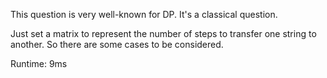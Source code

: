 This question is very well-known for DP. It's a classical question.

Just set a matrix to represent the number of steps to transfer one string to another. So there are some cases to be considered.

Runtime: 9ms
